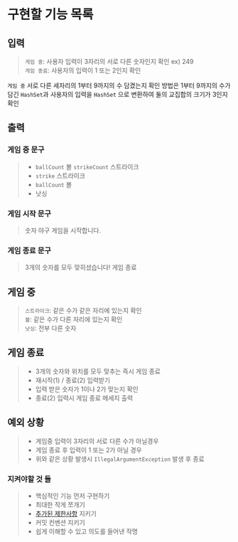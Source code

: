 # 구현할 기능 목록

## 입력
> `게임 중`: 사용자 입력이 3자리의 서로 다른 숫자인지 확인 ex) 249\
> `게임 종료`: 사용자의 입력이 1 또는 2인지 확인

`게임 중` 서로 다른 세자리의 1부터 9까지의 수 담겼는지 확인 방법은 1부터 9까지의 수가 담긴 `HashSet`과 사용자의 입력을 `HashSet`
으로 변환하여 둘의 교집합의 크기가 3인지 확인
## 출력
### 게임 중 문구
> * `ballCount` 볼 `strikeCount` 스트라이크
> * `strike` 스트라이크
> * `ballCount` 볼
> * 낫싱

### 게임 시작 문구
> 숫자 야구 게임을 시작합니다.

### 게임 종료 문구
> 3개의 숫자를 모두 맞히셨습니다! 게임 종료

## 게임 중

> `스트라이크`: 같은 수가 같은 자리에 있는지 확인\
> `볼`: 같은 수가 다른 자리에 있는지 확인\
> `낫싱`: 전부 다른 숫자

## 게임 종료
> * 3개의 숫자와 위치를 모두 맞추는 즉시 게임 종료
> * 재시작(1) / 종료(2) 입력받기
> * 입력 받은 숫자가 1이나 2가 맞는지 확인
> * 종료(2) 입력시 게임 종료 메세지 출력
> 

## 예외 상황
> * 게임중 입력이 3자리의 서로 다른 수가 아닐경우
> * 게임 종료 후 입력이 1 또는 2가 아닐 경우
> * 위와 같은 상황 발생시 `IllegalArgumentException` 발생 후 종료

### 지켜야할 것 들
> * 핵심적인 기능 먼저 구현하기
> * 최대한 작게 쪼개기
> * [추가된 제한사항](https://github.com/reddevilmidzy/java-baseball#%EC%B6%94%EA%B0%80%EB%90%9C-%EC%9A%94%EA%B5%AC-%EC%82%AC%ED%95%AD) 지키기
> * 커밋 컨벤션 지키기
> * 쉽게 이해할 수 있고 의도를 들어낸 작명